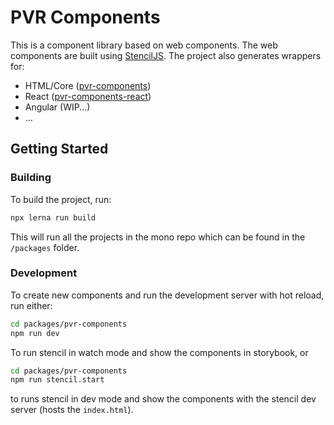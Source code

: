 ﻿# PVR Components

This is a component library based on web components.
The web components are built using [StencilJS](https://stenciljs.com/).
The project also generates wrappers for:
- HTML/Core ([pvr-components](https://www.npmjs.com/package/pvr-components))
- React ([pvr-components-react](https://www.npmjs.com/package/pvr-components-react))
- Angular (WIP...)
- ...

## Getting Started

### Building

To build the project, run:

```bash
npx lerna run build
```

This will run all the projects in the mono repo which can be found in the `/packages` folder.

### Development

To create new components and run the development server with hot reload, run either:

```bash
cd packages/pvr-components
npm run dev
```

To run stencil in watch mode and show the components in storybook, or

```bash
cd packages/pvr-components
npm run stencil.start
```

to runs stencil in dev mode and show the components with the stencil dev server (hosts the `index.html`).